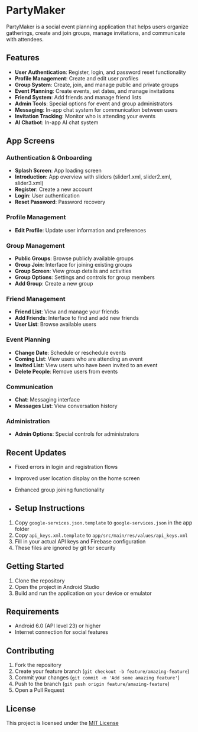# PartyMaker

PartyMaker is a social event planning application that helps users organize gatherings, create and join groups, manage invitations, and communicate with attendees.

## Features

- **User Authentication**: Register, login, and password reset functionality
- **Profile Management**: Create and edit user profiles
- **Group System**: Create, join, and manage public and private groups
- **Event Planning**: Create events, set dates, and manage invitations
- **Friend System**: Add friends and manage friend lists
- **Admin Tools**: Special options for event and group administrators
- **Messaging**: In-app chat system for communication between users
- **Invitation Tracking**: Monitor who is attending your events
- **AI Chatbot**: In-app AI chat system

## App Screens

### Authentication & Onboarding
- **Splash Screen**: App loading screen
- **Introduction**: App overview with sliders (slider1.xml, slider2.xml, slider3.xml)
- **Register**: Create a new account
- **Login**: User authentication
- **Reset Password**: Password recovery

### Profile Management
- **Edit Profile**: Update user information and preferences

### Group Management
- **Public Groups**: Browse publicly available groups
- **Group Join**: Interface for joining existing groups
- **Group Screen**: View group details and activities
- **Group Options**: Settings and controls for group members
- **Add Group**: Create a new group

### Friend Management
- **Friend List**: View and manage your friends
- **Add Friends**: Interface to find and add new friends
- **User List**: Browse available users

### Event Planning
- **Change Date**: Schedule or reschedule events
- **Coming List**: View users who are attending an event
- **Invited List**: View users who have been invited to an event
- **Delete People**: Remove users from events

### Communication
- **Chat**: Messaging interface
- **Messages List**: View conversation history

### Administration
- **Admin Options**: Special controls for administrators

## Recent Updates

- Fixed errors in login and registration flows
- Improved user location display on the home screen
- Enhanced group joining functionality

- ## Setup Instructions

1. Copy `google-services.json.template` to `google-services.json` in the app folder
2. Copy `api_keys.xml.template` to `app/src/main/res/values/api_keys.xml`
3. Fill in your actual API keys and Firebase configuration
4. These files are ignored by git for security

## Getting Started

1. Clone the repository
2. Open the project in Android Studio
3. Build and run the application on your device or emulator

## Requirements

- Android 6.0 (API level 23) or higher
- Internet connection for social features

## Contributing

1. Fork the repository
2. Create your feature branch (`git checkout -b feature/amazing-feature`)
3. Commit your changes (`git commit -m 'Add some amazing feature'`)
4. Push to the branch (`git push origin feature/amazing-feature`)
5. Open a Pull Request

## License

This project is licensed under the [MIT License](LICENSE.md)
